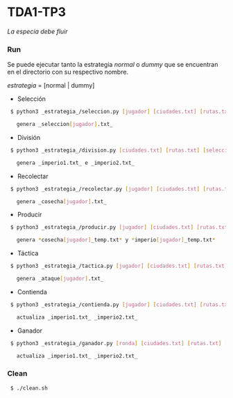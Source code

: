 # TDA1-TP3

_La especia debe fluir_

### Run

Se puede ejecutar tanto la estrategia _normal_ o _dummy_ que se encuentran en el directorio con su respectivo nombre.

_estrategia_ = [normal | dummy]

- Selección

```bash
 $ python3 _estrategia_/seleccion.py [jugador] [ciudades.txt] [rutas.txt]

   genera _seleccion[jugador].txt_
```

- División

```bash
 $ python3 _estrategia_/division.py [ciudades.txt] [rutas.txt] [seleccion1.txt] [seleccion2.txt]

   genera _imperio1.txt_ e _imperio2.txt_
```

- Recolectar

```bash
 $ python3 _estrategia_/recolectar.py [jugador] [ciudades.txt] [rutas.txt] [imperio[i].txt]

   genera _cosecha[jugador].txt_
```

- Producir

```bash
 $ python3 _estrategia_/producir.py [jugador] [ciudades.txt] [rutas.txt] [imperio1.txt] [cosecha1.txt] [imperio2.txt] [cosecha2.txt]

   genera *cosecha[jugador]_temp.txt* y *imperio[jugador]_temp.txt*
```
- Táctica

```bash
 $ python3 _estrategia_/tactica.py [jugador] [ciudades.txt] [rutas.txt] [imperio1.txt] [cosecha1.txt] [imperio2.txt] [cosecha2.txt]

   genera _ataque[jugador].txt_
```

- Contienda

```bash
 $ python3 _estrategia_/contienda.py [jugador] [ciudades.txt] [rutas.txt] [imperio1.txt] [imperio2.txt] [ataque1.txt] [ataque2.txt]

   actualiza _imperio1.txt_ _imperio2.txt_
```

- Ganador

```bash
 $ python3 _estrategia_/ganador.py [ronda] [ciudades.txt] [rutas.txt] [imperio1.txt] [cosecha1.txt] [imperio2.txt] [cosecha2.txt]

   actualiza _imperio1.txt_ _imperio2.txt_
```

### Clean

```bash
 $ ./clean.sh
```
